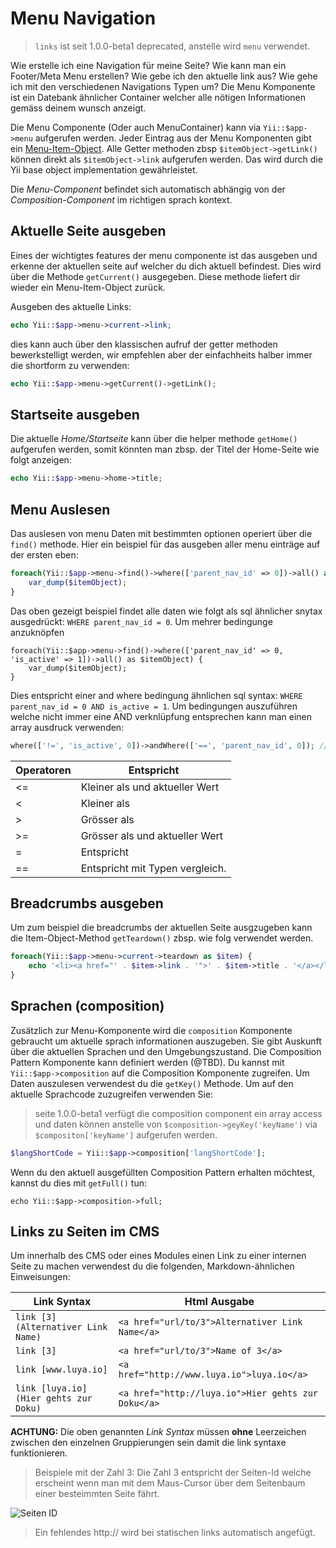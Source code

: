 Menu Navigation
===========

> `links` ist seit 1.0.0-beta1 deprecated, anstelle wird `menu` verwendet.

Wie erstelle ich eine Navigation für meine Seite? Wie kann man ein Footer/Meta Menu erstellen? Wie gebe ich den aktuelle link aus? Wie gehe ich mit den verschiedenen Navigations Typen um? Die Menu Komponente ist ein Datebank ähnlicher Container welcher alle nötigen Informationen gemäss deinem wunsch anzeigt.

Die Menu Componente (Oder auch MenuContainer) kann via `Yii::$app->menu` aufgerufen werden. Jeder Eintrag aus der Menu Komponenten gibt ein [Menu-Item-Object](https://luya.io/api/cms-menu-item.html). Alle Getter methoden zbsp `$itemObject->getLink()` können direkt als `$itemObject->link` aufgerufen werden. Das wird durch die Yii base object implementation gewährleistet.

Die *Menu-Component* befindet sich automatisch abhängig von der *Composition-Component* im richtigen sprach kontext.

Aktuelle Seite ausgeben
----------------------

Eines der wichtigtes features der menu componente ist das ausgeben und erkenne der aktuellen seite auf welcher du dich aktuell befindest. Dies wird über die Methode `getCurrent()` ausgegeben. Diese methode liefert dir wieder ein Menu-Item-Object zurück.

Ausgeben des aktuelle Links:

```php
echo Yii::$app->menu->current->link;
```

dies kann auch über den klassischen aufruf der getter methoden bewerkstelligt werden, wir empfehlen aber der einfachheits halber immer die shortform zu verwenden:

```php
echo Yii::$app->menu->getCurrent()->getLink();
```

Startseite ausgeben
------------------

Die aktuelle *Home/Startseite* kann über die helper methode `getHome()` aufgerufen werden, somit könnten man zbsp. der Titel der Home-Seite wie folgt anzeigen:

```php
echo Yii::$app->menu->home->title;
```

Menu Auslesen
-------------

Das auslesen von menu Daten mit bestimmten optionen operiert über die `find()` methode. Hier ein beispiel für das ausgeben aller menu einträge auf der ersten eben:

```php
foreach(Yii::$app->menu->find()->where(['parent_nav_id' => 0])->all() as $itemObject) {
    var_dump($itemObject);
}
```

Das oben gezeigt beispiel findet alle daten wie folgt als sql ähnlicher snytax ausgedrückt: `WHERE parent_nav_id = 0`. Um mehrer bedingunge anzuknöpfen 

```
foreach(Yii::$app->menu->find()->where(['parent_nav_id' => 0, 'is_active' => 1])->all() as $itemObject) {
    var_dump($itemObject);
}
```

Dies entspricht einer and where bedingung ähnlichen sql syntax: `WHERE parent_nav_id = 0 AND is_active = 1`. Um bedingungen auszuführen welche nicht immer eine AND verknlüpfung entsprechen kann man einen array ausdruck verwenden:

```php
where(['!=', 'is_active', 0])->andWhere(['==', 'parent_nav_id', 0]); // WHERE is_active != AND parent_nav_id === 0
```

|Operatoren |Entspricht
|---|---
|<= | Kleiner als und aktueller Wert
|<  | Kleiner als
|>  | Grösser als
|>= | Grösser als und aktueller Wert
|=  | Entspricht
|== | Entspricht mit Typen vergleich.

Breadcrumbs ausgeben
--------------------

Um zum beispiel die breadcrumbs der aktuellen Seite ausgzugeben kann die Item-Object-Method `getTeardown()` zbsp. wie folg verwendet werden.

```php
foreach(Yii::$app->menu->current->teardown as $item) {
    echo '<li><a href="' . $item->link . '">' . $item->title . '</a></li>';
}
```

Sprachen (composition)
----------------------
Zusätzlich zur Menu-Komponente wird die `composition` Komponente gebraucht um aktuelle sprach informationen auszugeben. Sie gibt Auskunft über die aktuellen Sprachen und den Umgebungszustand. Die Composition Pattern Komponente kann definiert werden (@TBD). Du kannst mit `Yii::$app->composition` auf die Composition Komponente zugreifen. Um Daten auszulesen verwendest du die `getKey()` Methode. Um auf den aktuelle Sprachcode zuzugreifen verwenden Sie:

> seite 1.0.0-beta1 verfügt die composition component ein array access und daten können anstelle von `$composition->geyKey('keyName')` via `$compositon['keyName']` aufgerufen werden.

```php
$langShortCode = Yii::$app->composition['langShortCode'];
```

Wenn du den aktuell ausgefüllten Composition Pattern erhalten möchtest, kannst du dies mit `getFull()` tun:

```
echo Yii::$app->composition->full;
```

Links zu Seiten im CMS
---------------------

Um innerhalb des CMS oder eines Modules einen Link zu einer internen Seite zu machen verwendest du die folgenden, Markdown-ähnlichen Einweisungen:

|Link Syntax        |Html Ausgabe
|----               |----
|`link [3] (Alternativer Link Name)`  |`<a href="url/to/3">Alternativer Link Name</a>`
|`link [3]`                           |`<a href="url/to/3">Name of 3</a>`
|`link [www.luya.io]`                 |`<a href="http://www.luya.io">luya.io</a>`
|`link [luya.io] (Hier gehts zur Doku)` |`<a href="http://luya.io">Hier gehts zur Doku</a>`

**ACHTUNG:** Die oben genannten *Link Syntax* müssen **ohne** Leerzeichen zwischen den einzelnen Gruppierungen sein damit die link syntaxe funktionieren.

> Beispiele mit der Zahl 3: Die Zahl 3 entspricht der Seiten-Id welche erscheint wenn man mit dem Maus-Cursor über dem Seitenbaum einer besteimmten Seite fährt.

![Seiten ID](https://raw.githubusercontent.com/zephir/luya/master/docs/guide/img/cms-nav-page-id.jpg "Seiten ID")

> Ein fehlendes http:// wird bei statischen links automatisch angefügt.